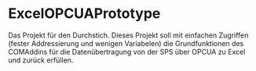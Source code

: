 # ExcelOPCUAPrototype
Das Projekt für den Durchstich.
Dieses Projekt soll mit einfachen Zugriffen (fester Addressierung und wenigen Variabelen) die Grundfunktionen des COMAddins für die Datenübertragung von der SPS über OPCUA zu Excel und zurück erfüllen.
